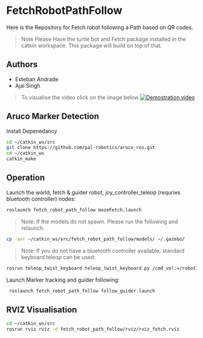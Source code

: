 # FetchRobotPathFollow
Here is the Repository for Fetch robot following a Path based on QR codes.

>Note Please Have the turtle bot and Fetch package installed in the catkin workspace. This package will build on top of that.

## Authors
* Esteban Andrade
* Ajal Singh

> To visualise the video click on the image below
[![Demostration video](https://img.youtube.com/vi/TRuqb9f4Vtk/sddefault.jpg)](https://youtu.be/TRuqb9f4Vtk)



## Aruco Marker Detection
Install Depenedancy

```bash
cd ~/catkin_ws/src
git clone https://github.com/pal-robotics/aruco_ros.git
cd ~/catkin_ws
catkin_make
```

## Operation
Launch the world, fetch & guider robot, joy_controller_teleop (requries bluetooth controller) nodes:
```bash
roslaunch fetch_robot_path_follow mazeFetch.launch
```
>Note: If the models do not spawn. Please run the following and relaunch. 
 ```bash
 cp -avr ~/catkin_ws/src/fetch_robot_path_follow/models/ ~/.gazebo/
 ```

>Note: If you do not have a bluetooth controller available, standard keyboard teleop can be used:
```bash
rosrun teleop_twist_keyboard teleop_twist_keyboard.py /cmd_vel:=/robot1/cmd_vel
```

 Launch Marker tracking and guider following:
```bash
 roslaunch fetch_robot_path_follow follow_guider.launch
```
## RVIZ Visualisation
```bash
cd ~/catkin_ws/src
rosrun rviz rviz -d fetch_robot_path_follow/rviz/rviz_fetch.rviz
```